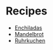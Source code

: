 # Recipes

- [Enchiladas](enchiladas.md)
- [Mandelbrot](mandelbrot.md)
- [Ruhrkuchen](ruhrkuchen.md)
